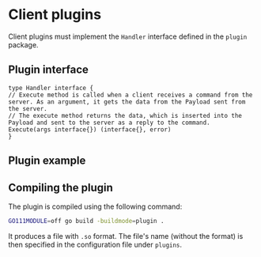 # Client plugins

Client plugins must implement the `Handler` interface defined in the `plugin` package.

## Plugin interface

```golang
type Handler interface {
// Execute method is called when a client receives a command from the server. As an argument, it gets the data from the Payload sent from the server. 
// The execute method returns the data, which is inserted into the Payload and sent to the server as a reply to the command.
Execute(args interface{}) (interface{}, error)
}
```

## Plugin example

## Compiling the plugin

The plugin is compiled using the following command:

```bash
GO111MODULE=off go build -buildmode=plugin . 
```

It produces a file with `.so` format. The file's name (without the format) is then specified in the configuration file
under `plugins`. 